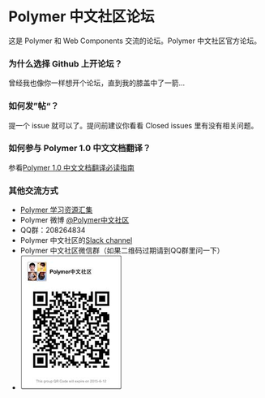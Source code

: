 # Polymer 中文社区论坛
这是 Polymer 和 Web Components 交流的论坛。Polymer 中文社区官方论坛。

### 为什么选择 Github 上开论坛？
曾经我也像你一样想开个论坛，直到我的膝盖中了一箭...

### 如何发”帖“？
提一个 issue 就可以了。提问前建议你看看 Closed issues 里有没有相关问题。

### 如何参与 Polymer 1.0 中文文档翻译？
参看[Polymer 1.0 中文文档翻译必读指南](https://github.com/unbug/docs/blob/zh1.0.0/CONTRIBUTING-ZH.md)

### 其他交流方式
 - [Polymer 学习资源汇集](https://github.com/unbug/Polymer-notes)
 - Polymer 微博 [@Polymer中文社区](http://weibo.com/u/3631834213?from=profile&wvr=5&loc=infdomain)
 - QQ群：208264834
 - Polymer 中文社区的[Slack channel](https://polymer-cn.herokuapp.com/)
 - Polymer 中文社区微信群（如果二维码过期请到QQ群里问一下）
 - ![wechat](https://github.com/unbug/polymer-cn/blob/master/wechat.jpg)
